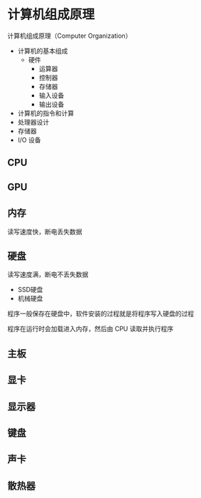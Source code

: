 # 计算机组成原理

计算机组成原理（Computer Organization）

- 计算机的基本组成
  - 硬件
    - 运算器
    - 控制器
    - 存储器
    - 输入设备
    - 输出设备
- 计算机的指令和计算
- 处理器设计
- 存储器
- I/O 设备

## CPU

## GPU

## 内存

读写速度快，断电丢失数据

## 硬盘

读写速度满，断电不丢失数据

- SSD硬盘
- 机械硬盘

程序一般保存在硬盘中，软件安装的过程就是将程序写入硬盘的过程

程序在运行时会加载进入内存，然后由 CPU 读取并执行程序

## 主板

## 显卡

## 显示器

## 键盘

## 声卡

## 散热器
